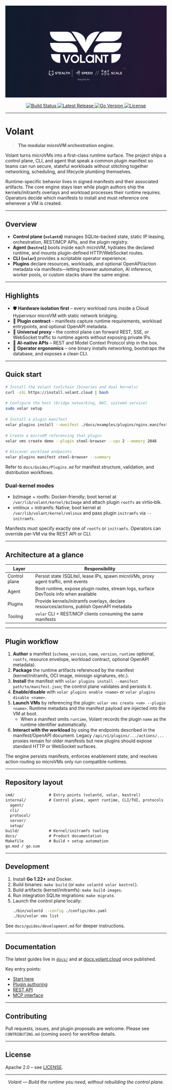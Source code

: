 <p align="center">
  <img src="banner.png" alt="VOLANT — The Intelligent Execution Cloud"/>
</p>

<p align="center">
  <a href="https://github.com/volantvm/volant/actions">
    <img src="https://img.shields.io/github/actions/workflow/status/volantvm/volant/ci.yml?branch=main&style=flat-square&label=tests" alt="Build Status">
  </a>
  <a href="https://github.com/volantvm/volant/releases">
    <img src="https://img.shields.io/github/v/release/volantvm/volant.svg?style=flat-square" alt="Latest Release">
  </a>
  <a href="https://golang.org/">
    <img src="https://img.shields.io/badge/Go-1.22+-black.svg?style=flat-square" alt="Go Version">
  </a>
  <a href="https://github.com/volantvm/volant/blob/main/LICENSE">
    <img src="https://img.shields.io/badge/License-Apache_2.0-black.svg?style=flat-square" alt="License">
  </a>
</p>

---

# Volant

> **The modular microVM orchestration engine.**

Volant turns microVMs into a first-class runtime surface. The project ships a control plane, CLI, and agent that speak a common plugin manifest so teams can run secure, stateful workloads without stitching together networking, scheduling, and lifecycle plumbing themselves.

Runtime-specific behavior lives in signed manifests and their associated artifacts. The core engine stays lean while plugin authors ship the kernels/initramfs overlays and workload processes their runtime requires. Operators decide which manifests to install and must reference one whenever a VM is created.

---

## Overview

- **Control plane (`volantd`)** manages SQLite-backed state, static IP leasing, orchestration, REST/MCP APIs, and the plugin registry.
- **Agent (`kestrel`)** boots inside each microVM, hydrates the declared runtime, and mounts plugin-defined HTTP/WebSocket routes.
- **CLI (`volar`)** provides a scriptable operator experience.
- **Plugins** declare resources, workloads, and optional OpenAPI/action metadata via manifests—letting browser automation, AI inference, worker pools, or custom stacks share the same engine.

---

## Highlights

- 🛡 **Hardware isolation first** – every workload runs inside a Cloud Hypervisor microVM with static network bridging.
- 🧩 **Plugin contract** – manifests capture runtime requirements, workload entrypoints, and optional OpenAPI metadata.
- 🔌 **Universal proxy** – the control plane can forward REST, SSE, or WebSocket traffic to runtime agents without exposing private IPs.
- 📡 **AI-native APIs** – REST and Model Context Protocol ship in the box.
- 🧰 **Operator ergonomics** – one binary installs networking, bootstraps the database, and exposes a clean CLI.

---

## Quick start

```bash
# Install the Volant toolchain (binaries and dual kernels)
curl -sSL https://install.volant.cloud | bash

# Configure the host (bridge networking, NAT, systemd service)
sudo volar setup

# Install a plugin manifest
volar plugins install --manifest ./docs/examples/plugins/nginx.manifest.json

# Create a microVM referencing that plugin
volar vms create demo --plugin steel-browser --cpu 2 --memory 2048

# Discover workload endpoints
volar plugins manifest steel-browser --summary
```

Refer to `docs/Guides/Plugins.md` for manifest structure, validation, and distribution workflows.

### Dual-kernel modes

- bzImage + rootfs: Docker-friendly; boot kernel at `/var/lib/volant/kernel/bzImage` and attach plugin `rootfs` as virtio‑blk.
- vmlinux + initramfs: Native; boot kernel at `/var/lib/volant/kernel/vmlinux` and pass plugin `initramfs` via `--initramfs`.

Manifests must specify exactly one of `rootfs` or `initramfs`. Operators can override per‑VM via the REST API or CLI.

---

## Architecture at a glance

| Layer | Responsibility |
| ----- | -------------- |
| Control plane | Persist state (SQLite), lease IPs, spawn microVMs, proxy agent traffic, emit events |
| Agent | Boot runtime, expose plugin routes, stream logs, surface DevTools info when available |
| Plugins | Provide kernels/initramfs overlays, declare resources/actions, publish OpenAPI metadata |
| Tooling | `volar` CLI + REST/MCP clients consuming the same manifests |

---

## Plugin workflow

1. **Author** a manifest (`schema_version`, `name`, `version`, `runtime` optional, `rootfs`, resource envelope, workload contract, optional OpenAPI metadata).
2. **Package** the runtime artifacts referenced by the manifest (kernel/initramfs, OCI image, minisign signatures, etc.).
3. **Install** the manifest with `volar plugins install --manifest path/to/manifest.json`; the control plane validates and persists it.
4. **Enable/disable** with `volar plugins enable <name>` or `volar plugins disable <name>`.
5. **Launch VMs** by referencing the plugin: `volar vms create <vm> --plugin <name>`. Runtime metadata and the manifest payload are injected into the VM at boot.
   - When a manifest omits `runtime`, Volant records the plugin `name` as the runtime identifier automatically.
6. **Interact with the workload** by using the endpoints described in the manifest/OpenAPI document. Legacy `/api/v1/plugins/.../actions/...` proxies remain for older manifests but new plugins should expose standard HTTP or WebSocket surfaces.

The engine persists manifests, enforces enablement state, and resolves action routing so microVMs only run compatible runtimes.

---

## Repository layout

```
cmd/               # Entry points (volantd, volar, kestrel)
internal/          # Control plane, agent runtime, CLI/TUI, protocols
  agent/
  cli/
  protocol/
  server/
  setup/
build/             # Kernel/initramfs tooling
docs/              # Product documentation
Makefile           # Build + setup automation
go.mod / go.sum
```

---

## Development

1. Install **Go 1.22+** and Docker.
2. Build binaries: `make build` (or `make volantd volar kestrel`).
3. Build artifacts (kernel/initramfs): `make build-images`.
4. Run integration SQLite migrations: `make migrate`.
5. Launch the control plane locally:
   ```bash
   ./bin/volantd --config ./configs/dev.yaml
   ./bin/volar vms list
   ```

See `docs/guides/development.md` for deeper instructions.

---

## Documentation

The latest guides live in [`docs/`](docs) and at [docs.volant.cloud](https://docs.volant.cloud) once published.

Key entry points:
- [Start here](docs/Start/introduction.md)
- [Plugin authoring](docs/Guides/Plugins.md)
- [REST API](docs/API/Rest%20API.md)
- [MCP interface](docs/API/MCP.md)

---

## Contributing

Pull requests, issues, and plugin proposals are welcome. Please see `CONTRIBUTING.md` (coming soon) for workflow details.

---

## License

Apache 2.0 – see [LICENSE](LICENSE).

---

<p align="center"><i>Volant — Build the runtime you need, without rebuilding the control plane.</i></p>
